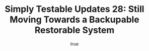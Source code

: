 ---
layout: default
title: "Simply Testable Updates 28: Still Moving Towards a Backupable Restorable System"
short_title: "Simply Testable Updates 28: Still Moving Towards a Restorable System"
author:
    name: Jon Cram
    url: https://github.com/webignition
newsletter:
    issue_number: 28th
    url: https://us5.campaign-archive1.com/?u=ac75e33d993d2b502e333ddd0&amp;id=158bc344cc
    closing_sentence: Expect the next newsletter in a week from now on February 27.
    highlights:
        - Simply Testable Blog was moved to be hosted on Githib Pages
        - Work is complete on putting the worker applications (the applications that perform the actual testing) into a read-only state
        - Work is complete on getting the core application to safely interact with workers when they are in a read-only state
---